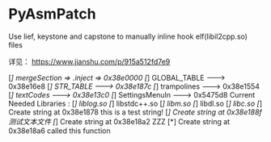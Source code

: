 # PyAsmPatch
Use lief, keystone and capstone to manually inline hook elf(libil2cpp.so) files

 详见：
 https://www.jianshu.com/p/915a512fd7e9
 
[*] mergeSection => .inject => 0x38e0000
[*] GLOBAL_TABLE ---> 0x38e16e8
[*] STR_TABLE ---> 0x38e187c
[*] trampolines ---> 0x38e1554
[*] textCodes ---> 0x38e13c0
[*] SettingsMenuIn ---> 0x5475d8
    Current Needed Libraries : 
[*] liblog.so
[*] libstdc++.so
[*] libm.so
[*] libdl.so
[*] libc.so
[*] Create string at 0x38e1878	this is a test string!
[*] Create string at 0x38e188f	测试文本文件
[*] Create string at 0x38e18a2	ZZZ
[*] Create string at 0x38e18a6	called this function
